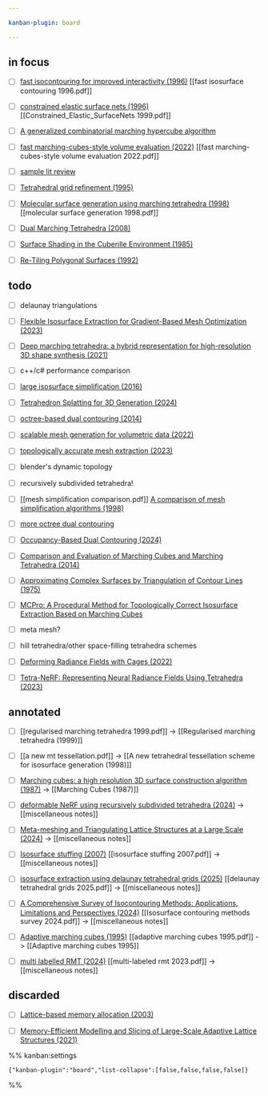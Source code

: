 ```yaml
---

kanban-plugin: board

---
```


## in focus

- [ ] [fast isocontouring for improved interactivity (1996)](https://dl.acm.org/doi/10.5555/236226.236231) [[fast isosurface contouring 1996.pdf]]
- [ ] [constrained elastic surface nets (1996)](https://www.researchgate.net/publication/226670264_Constrained_elastic_surface_nets_Generating_smooth_surfaces_from_binary_segmented_data) [[Constrained_Elastic_SurfaceNets 1999.pdf]]
- [ ] [A generalized combinatorial marching hypercube algorithm](https://doi.org/10.1007/s40314-024-02627-4)
- [ ] [fast marching-cubes-style volume evaluation (2022)](https://dspacemainprd01.lib.uwaterloo.ca/server/api/core/bitstreams/6487b452-e1d9-4b37-bd92-8270c4b202ea/content) [[fast marching-cubes-style volume evaluation 2022.pdf]]
- [ ] [sample lit review](https://www.researchgate.net/profile/Faizan-Hussain-2/publication/348917348_Unity_Game_Development_Engine_A_Technical_Survey/links/60167daf45851517ef2b2c0d/Unity-Game-Development-Engine-A-Technical-Survey.pdf)
- [ ] [Tetrahedral grid refinement (1995)](https://link.springer.com/article/10.1007/BF02238487)
- [ ] [Molecular surface generation using marching tetrahedra (1998)](https://doi.org/10.1002/\(SICI\)1096-987X\(199808\)19:11<1268::AID-JCC6>3.0.CO;2-I) [[molecular surface generation 1998.pdf]]
- [ ] [Dual Marching Tetrahedra (2008)](https://www.researchgate.net/publication/220845354_Dual_Marching_Tetrahedra_Contouring_in_the_Tetrahedronal_Environment)
- [ ] [Surface Shading in the Cuberille Environment (1985)](https://researchoutput.ncku.edu.tw/en/publications/surface-shading-in-the-cuberille-environment/)
- [ ] [Re-Tiling Polygonal Surfaces (1992)](https://dl.acm.org/doi/pdf/10.1145/133994.134008)


## todo

- [ ] delaunay triangulations
- [ ] [Flexible Isosurface Extraction for Gradient-Based Mesh Optimization (2023)](https://dl.acm.org/doi/10.1145/3592430)
- [ ] [Deep marching tetrahedra: a hybrid representation for high-resolution 3D shape synthesis (2021)](https://dl.acm.org/doi/10.5555/3540261.3540727)
- [ ] c++/c# performance comparison
- [ ] [large isosurface simplification (2016)](https://link.springer.com/article/10.1007/s12650-016-0359-5)
- [ ] [Tetrahedron Splatting for 3D Generation (2024)](https://proceedings.neurips.cc/paper_files/paper/2024/hash/92ce40962b4098f7bf6eed33128fc606-Abstract-Conference.html)
- [ ] [octree-based dual contouring (2014)](https://link.springer.com/article/10.1007/s00366-013-0328-8)
- [ ] [scalable mesh generation for volumetric data (2022)](https://ieeexplore.ieee.org/abstract/document/9968044)
- [ ] [topologically accurate mesh extraction (2023)](https://www.sciencedirect.com/science/article/pii/S001044852300091X)
- [ ] blender's dynamic topology
- [ ] recursively subdivided tetrahedra!
- [ ] [[mesh simplification comparison.pdf]] [A comparison of mesh simplification algorithms (1998)](https://www.sciencedirect.com/science/article/abs/pii/S0097849397000824)
- [ ] [more octree dual contouring](https://ngildea.blogspot.com/2014/11/implementing-dual-contouring.html)
- [ ] [Occupancy-Based Dual Contouring (2024)](https://dl.acm.org/doi/full/10.1145/3680528.3687581)
- [ ] [Comparison and Evaluation of Marching Cubes and Marching Tetrahedra (2014)](https://www.jcad.cn/en/article/id/be0557de-c82e-43a1-83ca-e833f80d2faa)
- [ ] [Approximating Complex Surfaces by Triangulation of Contour Lines (1975)](https://ieeexplore.ieee.org/document/5391253)
- [ ] [MCPro: A Procedural Method for Topologically Correct Isosurface Extraction Based on Marching Cubes](https://doi.org/10.5220/0013309800003912)
- [ ] meta mesh?
- [ ] hill tetrahedra/other space-filling tetrahedra schemes
- [ ] [Deforming Radiance Fields with Cages (2022)](https://dl.acm.org/doi/10.1007/978-3-031-19827-4_10)
- [ ] [Tetra-NeRF: Representing Neural Radiance Fields Using Tetrahedra (2023)](https://doi.org/10.1109/ICCV51070.2023.01692)


## annotated

- [ ] [[regularised marching tetrahedra 1999.pdf]] -> [[Regularised marching tetrahedra (1999)]]
- [ ] [[a new mt tessellation.pdf]] -> [[A new tetrahedral tessellation scheme for isosurface generation (1998)]]
- [ ] [Marching cubes: a high resolution 3D surface construction algorithm (1987)](https://dl.acm.org/doi/abs/10.1145/280811.281026) -> [[Marching Cubes (1987)]]
- [ ] [deformable NeRF using recursively subdivided tetrahedra (2024)](https://dl.acm.org/doi/abs/10.1145/3664647.3681019) -> [[miscellaneous notes]]
- [ ] [Meta-meshing and Triangulating Lattice Structures at a Large Scale (2024)](https://www.sciencedirect.com/science/article/pii/S0010448524000599) -> [[miscellaneous notes]]
- [ ] [Isosurface stuffing (2007)](https://dl.acm.org/doi/10.1145/1275808.1276448) [[isosurface stuffing 2007.pdf]] -> [[miscellaneous notes]]
- [ ] [isosurface extraction using delaunay tetrahedral grids (2025)](https://dl.acm.org/doi/abs/10.1145/3730851) [[delaunay tetrahedral grids 2025.pdf]] -> [[miscellaneous notes]]
- [ ] [A Comprehensive Survey of Isocontouring Methods: Applications, Limitations and Perspectives (2024)](https://doi.org/10.3390/a17020083) [[Isosurface contouring methods survey 2024.pdf]] -> [[miscellaneous notes]]
- [ ] [Adaptive marching cubes (1995)](https://link.springer.com/article/10.1007/BF01901516) [[adaptive marching cubes 1995.pdf]] -> [[Adaptive marching cubes 1995]]
- [ ] [multi labelled RMT (2024)](https://link.springer.com/article/10.1007/s11004-023-10075-9) [[multi-labeled rmt 2023.pdf]] -> [[miscellaneous notes]]


## discarded

- [ ] [Lattice-based memory allocation (2003)](https://dl.acm.org/doi/abs/10.1145/951710.951749)
- [ ] [Memory-Efficient Modelling and Slicing of Large-Scale Adaptive Lattice Structures (2021)](https://doi.org/10.1115/1.4050290)




%% kanban:settings
```
{"kanban-plugin":"board","list-collapse":[false,false,false,false]}
```
%%